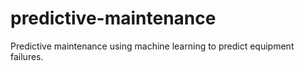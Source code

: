 # predictive-maintenance
Predictive maintenance using machine learning to predict equipment failures.

